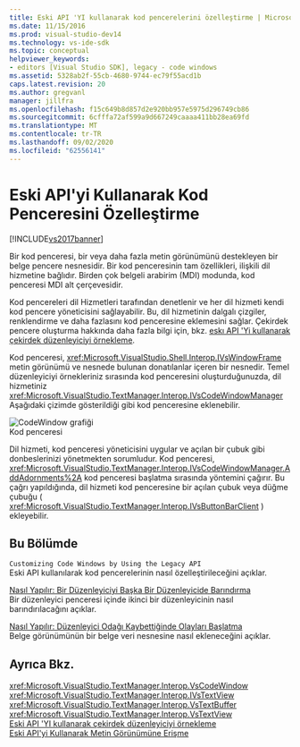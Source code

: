 ```yaml
---
title: Eski API 'YI kullanarak kod pencerelerini özelleştirme | Microsoft Docs
ms.date: 11/15/2016
ms.prod: visual-studio-dev14
ms.technology: vs-ide-sdk
ms.topic: conceptual
helpviewer_keywords:
- editors [Visual Studio SDK], legacy - code windows
ms.assetid: 5328ab2f-55cb-4680-9744-ec79f55acd1b
caps.latest.revision: 20
ms.author: gregvanl
manager: jillfra
ms.openlocfilehash: f15c649b8d857d2e920bb957e5975d296749cb86
ms.sourcegitcommit: 6cfffa72af599a9d667249caaaa411bb28ea69fd
ms.translationtype: MT
ms.contentlocale: tr-TR
ms.lasthandoff: 09/02/2020
ms.locfileid: "62556141"
---
```

# <a name="customizing-code-windows-by-using-the-legacy-api"></a>Eski API'yi Kullanarak Kod Penceresini Özelleştirme
[!INCLUDE[vs2017banner](../includes/vs2017banner.md)]

Bir kod penceresi, bir veya daha fazla metin görünümünü destekleyen bir belge pencere nesnesidir. Bir kod penceresinin tam özellikleri, ilişkili dil hizmetine bağlıdır. Birden çok belgeli arabirim (MDI) modunda, kod penceresi MDI alt çerçevesidir.  
  
 Kod pencereleri dil Hizmetleri tarafından denetlenir ve her dil hizmeti kendi kod pencere yöneticisini sağlayabilir. Bu, dil hizmetinin dalgalı çizgiler, renklendirme ve daha fazlasını kod penceresine eklemesini sağlar. Çekirdek pencere oluşturma hakkında daha fazla bilgi için, bkz. [eskı API 'Yi kullanarak çekirdek düzenleyiciyi örnekleme](../extensibility/instantiating-the-core-editor-by-using-the-legacy-api.md).  
  
 Kod penceresi, <xref:Microsoft.VisualStudio.Shell.Interop.IVsWindowFrame> metin görünümü ve nesnede bulunan donatılanlar içeren bir nesnedir. Temel düzenleyiciyi örnekleriniz sırasında kod penceresini oluşturduğunuzda, dil hizmetiniz <xref:Microsoft.VisualStudio.TextManager.Interop.IVsCodeWindowManager> Aşağıdaki çizimde gösterildiği gibi kod penceresine eklenebilir.  
  
 ![CodeWindow grafiği](../extensibility/media/vscodewindow.gif "VsCodeWindow")  
Kod penceresi  
  
 Dil hizmeti, kod penceresi yöneticisini uygular ve açılan bir çubuk gibi donbeslerinizi yönetmekten sorumludur. Kod penceresi, <xref:Microsoft.VisualStudio.TextManager.Interop.IVsCodeWindowManager.AddAdornments%2A> kod penceresi başlatma sırasında yöntemini çağırır. Bu çağrı yapıldığında, dil hizmeti kod penceresine bir açılan çubuk veya düğme çubuğu ( <xref:Microsoft.VisualStudio.TextManager.Interop.IVsButtonBarClient> ) ekleyebilir.  
  
## <a name="in-this-section"></a>Bu Bölümde  
 `Customizing Code Windows by Using the Legacy API`  
 Eski API kullanılarak kod pencerelerinin nasıl özelleştirileceğini açıklar.  
  
 [Nasıl Yapılır: Bir Düzenleyiciyi Başka Bir Düzenleyicide Barındırma](../extensibility/how-to-host-an-editor-in-another-editor.md)  
 Bir düzenleyici penceresi içinde ikinci bir düzenleyicinin nasıl barındırılacağını açıklar.  
  
 [Nasıl Yapılır: Düzenleyici Odağı Kaybettiğinde Olayları Başlatma](../extensibility/how-to-fire-events-when-the-editor-loses-focus.md)  
 Belge görünümünün bir belge veri nesnesine nasıl ekleneceğini açıklar.  
  
## <a name="see-also"></a>Ayrıca Bkz.  
 <xref:Microsoft.VisualStudio.TextManager.Interop.VsCodeWindow>   
 <xref:Microsoft.VisualStudio.TextManager.Interop.IVsTextView>   
 <xref:Microsoft.VisualStudio.TextManager.Interop.VsTextBuffer>   
 <xref:Microsoft.VisualStudio.TextManager.Interop.VsTextView>   
 [Eski API 'YI kullanarak çekirdek düzenleyiciyi örnekleme](../extensibility/instantiating-the-core-editor-by-using-the-legacy-api.md)   
 [Eski API'yi Kullanarak Metin Görünümüne Erişme](../extensibility/accessing-thetext-view-by-using-the-legacy-api.md)
